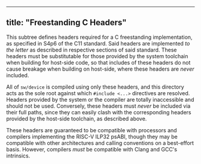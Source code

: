 
---
title: "Freestanding C Headers"
---

This subtree defines headers required for a C freestanding implementation, as
specified in S4p6 of the C11 standard. Said headers are implemented *to the
letter* as described in respective sections of said standard. These headers
must be substitutable for those provided by the system toolchain when building
for host-side code, so that includes of these headers do not cause breakage
when building on host-side, where these headers are *never* included.

All of `sw/device` is compiled using only these headers, and this directory acts
as the sole root against which `#include <...>` directives are resolved.
Headers provided by the system or the compiler are totally inaccessible and
should not be used. Conversely, these headers must *never* be included via
their full paths, since they can easily clash with the corresponding headers
provided by the host-side toolchain, as described above.

These headers are guaranteed to be compatible with processors and compilers
implementing the RISC-V ILP32 psABI, though they may be compatible with other
architectures and calling conventions on a best-effort basis.
However, compilers *must* be compatible with Clang and GCC's intrinsics.
